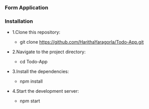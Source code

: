 ### Form Application

### Installation
* 1.Clone this repository:
    * git clone https://github.com/HarithaYaragorla/Todo-App.git


* 2.Navigate to the project directory:
    * cd Todo-App


* 3.Install the dependencies:
    * npm install


* 4.Start the development server:
    * npm start